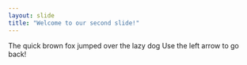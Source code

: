 ```yaml
---
layout: slide
title: "Welcome to our second slide!"
---
```

The quick brown fox jumped over the lazy dog
Use the left arrow to go back!
